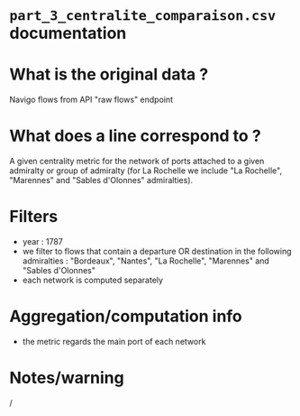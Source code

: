 
`part_3_centralite_comparaison.csv` documentation
===

# What is the original data ? 

Navigo flows from API "raw flows" endpoint

# What does a line correspond to ?

A given centrality metric for the network of ports attached to a given admiralty or group of admiralty (for La Rochelle we include "La Rochelle", "Marennes" and "Sables d'Olonnes" admiralties).

# Filters

- year : 1787
- we filter to flows that contain a departure OR destination in the following admiralties : "Bordeaux", "Nantes", "La Rochelle", "Marennes" and "Sables d'Olonnes"
- each network is computed separately

# Aggregation/computation info

- the metric regards the main port of each network

# Notes/warning

/
  